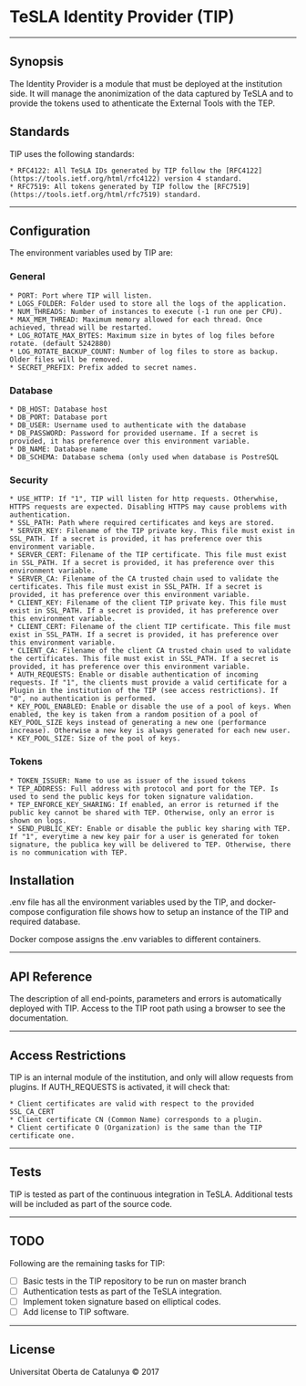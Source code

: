 # TeSLA Identity Provider (TIP)

---

## Synopsis
The Identity Provider is a module that must be deployed at the institution side. It will manage the anonimization of the data captured by TeSLA and to provide the tokens used to athenticate the External Tools with the TEP.

## Standards

TIP uses the following standards:

    * RFC4122: All TeSLA IDs generated by TIP follow the [RFC4122](https://tools.ietf.org/html/rfc4122) version 4 standard.
    * RFC7519: All tokens generated by TIP follow the [RFC7519](https://tools.ietf.org/html/rfc7519) standard.

---

## Configuration

The environment variables used by TIP are:

### General

    * PORT: Port where TIP will listen.
    * LOGS_FOLDER: Folder used to store all the logs of the application.
    * NUM_THREADS: Number of instances to execute (-1 run one per CPU).
    * MAX_MEM_THREAD: Maximum memory allowed for each thread. Once achieved, thread will be restarted.
    * LOG_ROTATE_MAX_BYTES: Maximum size in bytes of log files before rotate. (default 5242880)
    * LOG_ROTATE_BACKUP_COUNT: Number of log files to store as backup. Older files will be removed.
    * SECRET_PREFIX: Prefix added to secret names.

    
### Database

    * DB_HOST: Database host
    * DB_PORT: Database port 
	* DB_USER: Username used to authenticate with the database
	* DB_PASSWORD: Password for provided username. If a secret is provided, it has preference over this environment variable.
	* DB_NAME: Database name
	* DB_SCHEMA: Database schema (only used when database is PostreSQL
	
### Security
	
	* USE_HTTP: If "1", TIP will listen for http requests. Otherwhise, HTTPS requests are expected. Disabling HTTPS may cause problems with authentication.
    * SSL_PATH: Path where required certificates and keys are stored.
    * SERVER_KEY: Filename of the TIP private key. This file must exist in SSL_PATH. If a secret is provided, it has preference over this environment variable.
    * SERVER_CERT: Filename of the TIP certificate. This file must exist in SSL_PATH. If a secret is provided, it has preference over this environment variable.
    * SERVER_CA: Filename of the CA trusted chain used to validate the certificates. This file must exist in SSL_PATH. If a secret is provided, it has preference over this environment variable.
    * CLIENT_KEY: Filename of the client TIP private key. This file must exist in SSL_PATH. If a secret is provided, it has preference over this environment variable.
    * CLIENT_CERT: Filename of the client TIP certificate. This file must exist in SSL_PATH. If a secret is provided, it has preference over this environment variable.
    * CLIENT_CA: Filename of the client CA trusted chain used to validate the certificates. This file must exist in SSL_PATH. If a secret is provided, it has preference over this environment variable.
    * AUTH_REQUESTS: Enable or disable authentication of incoming requests. If "1", the clients must provide a valid certificate for a Plugin in the institution of the TIP (see access restrictions). If "0", no authentication is performed.
    * KEY_POOL_ENABLED: Enable or disable the use of a pool of keys. When enabled, the key is taken from a random position of a pool of KEY_POOL_SIZE keys instead of generating a new one (performance increase). Otherwise a new key is always generated for each new user. 
    * KEY_POOL_SIZE: Size of the pool of keys.
    
### Tokens
    
    * TOKEN_ISSUER: Name to use as issuer of the issued tokens
    * TEP_ADDRESS: Full address with protocol and port for the TEP. Is used to send the public keys for token signature validation.
    * TEP_ENFORCE_KEY_SHARING: If enabled, an error is returned if the public key cannot be shared with TEP. Otherwise, only an error is shown on logs.
    * SEND_PUBLIC_KEY: Enable or disable the public key sharing with TEP. If "1", everytime a new key pair for a user is generated for token signature, the publica key will be delivered to TEP. Otherwise, there is no communication with TEP.
	

## Installation

.env file has all the environment variables used by the TIP, and docker-compose configuration file shows how to setup an instance of the TIP and required database.

Docker compose assigns the .env variables to different containers.

---

## API Reference

The description of all end-points, parameters and errors is automatically deployed with TIP. Access to the TIP root path using a browser to see the documentation.

---

## Access Restrictions

TIP is an internal module of the institution, and only will allow requests from plugins. If AUTH_REQUESTS is activated, it will check that:

    * Client certificates are valid with respect to the provided SSL_CA_CERT
    * Client certificate CN (Common Name) corresponds to a plugin.
    * Client certificate O (Organization) is the same than the TIP certificate one.

---

## Tests

TIP is tested as part of the continuous integration in TeSLA. Additional tests will be included as part of the source code.

---

## TODO

Following are the remaining tasks for TIP:

- [ ] Basic tests in the TIP repository to be run on master branch
- [ ] Authentication tests as part of the TeSLA integration.
- [ ] Implement token signature based on elliptical codes.
- [ ] Add license to TIP software.

---

## License
Universitat Oberta de Catalunya © 2017